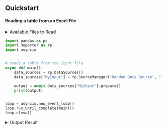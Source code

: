## Quickstart

#### Reading a table from an Excel File

<details>
  <summary> Available Files to Read </summary>
  
  ***input.xlsx***
  
  <img width="404" alt="basic_reading_input" src="https://user-images.githubusercontent.com/45087631/210046932-e4de42f0-0377-4eb9-b660-fb0789437f14.png">
</details>

```python
import pandas as pd
import Reporter as rp
import asyncio


# reads a table from the input file
async def main():
    data_sources = rp.DataSources()
    data_sources["MyInput"] = rp.SourceManager("Random Data Source", "input method 1", {"input method 1": rp.ExcelSource("input.xlsx")})

    output = await data_sources["MyInput"].prepare()
    print(output)


loop = asyncio.new_event_loop()
loop.run_until_complete(main())
loop.close()
```


<details>
  <summary> Output Result </summary>
  
  ```
     a  b
  0  1  3
  1  2  4
  ```
</details>
